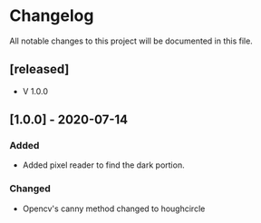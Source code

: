 # Changelog
All notable changes to this project will be documented in this file.

## [released]
- V 1.0.0

## [1.0.0] - 2020-07-14

### Added
- Added pixel reader to find the dark portion. 

### Changed
- Opencv's canny method changed to houghcircle

